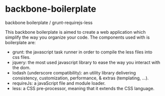 backbone-boilerplate
====================

backbone boilerplate / grunt-requirejs-less 

This backbone boilerplate is aimed to create a web application which simplify the way you organize your code.
The components used with is boilerplate are: 

- grunt: the javascript task runner in order to compile the less files into css files.
- jquery: the most used javascript library to ease the way you interact with the dom.
- lodash (underscore compatibility): an utility library delivering consistency, customization, performance, & extras (templating, ...).
- requireJs: a javaScript file and module loader.
- less: a CSS pre-processor, meaning that it extends the CSS language.

